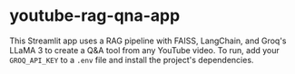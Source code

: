 # youtube-rag-qna-app
This Streamlit app uses a RAG pipeline with FAISS, LangChain, and Groq's LLaMA 3 to create a Q&amp;A tool from any YouTube video. To run, add your `GROQ_API_KEY` to a `.env` file and install the project's dependencies.
